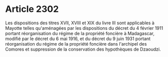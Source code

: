# Article 2302

Les dispositions des titres XVII, XVIII et XIX du livre III sont applicables à Mayotte telles qu'aménagées par les dispositions du décret du 4 février 1911 portant réorganisation du régime de la propriété foncière à Madagascar, modifié par le décret du 6 mai 1916, et du décret du 9 juin 1931 portant réorganisation du régime de la propriété foncière dans l'archipel des Comores et suppression de la conservation des hypothèques de Dzaoudzi.